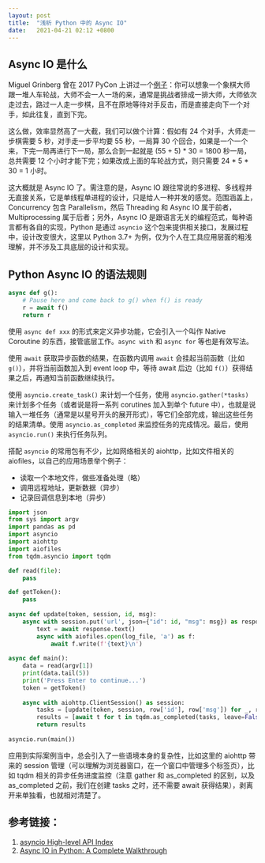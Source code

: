 ```yaml
---
layout: post
title:  "浅析 Python 中的 Async IO"
date:   2021-04-21 02:12 +0800
---
```


## Async IO 是什么

Miguel Grinberg 曾在 2017 PyCon 上讲过一个[例子](https://www.youtube.com/watch?v=iG6fr81xHKA)：你可以想象一个象棋大师跟一堆人车轮战，大师不会一人一场的来，通常是挑战者排成一排大师，大师依次走过去，路过一人走一步棋，且不在原地等待对手反击，而是直接走向下一个对手，如此往复，直到下完。

这么做，效率显然高了一大截，我们可以做个计算：假如有 24 个对手，大师走一步棋需要 5 秒，对手走一步平均要 55 秒，一局算 30 个回合，如果是一个一个来，下完一局再进行下一局，那么合到一起就是 (55 + 5) * 30 = 1800 秒一局，总共需要 12 个小时才能下完；如果改成上面的车轮战方式，则只需要 24 * 5 * 30 = 1 小时。

这大概就是 Async IO 了。需注意的是，Async IO 跟往常说的多进程、多线程并无直接关系，它是单线程单进程的设计，只是给人一种并发的感觉。范围涵盖上，Concurrency 包含 Parallelism，然后 Threading 和 Async IO 属于前者，Multiprocessing 属于后者；另外，Async IO 是跟语言无关的编程范式，每种语言都有各自的实现，Python 是通过 `asyncio` 这个包来提供相关接口，发展过程中，设计改变很大，这里以 Python 3.7+ 为例，仅为个人在工具应用层面的粗浅理解，并不涉及工具底层的设计和实现。

## Python Async IO 的语法规则

```python
async def g():
    # Pause here and come back to g() when f() is ready
    r = await f()
    return r
```

使用 `async def xxx` 的形式来定义异步功能，它会引入一个叫作 Native Coroutine 的东西，接管底层工作。`async with` 和 `async for` 等也是有效写法。

使用 `await` 获取异步函数的结果，在函数内调用 `await` 会挂起当前函数（比如 `g()`），并将当前函数加入到 event loop 中，等待 await 后边（比如 `f()`）获得结果之后，再通知当前函数继续执行。

使用 `asyncio.create_task()` 来计划一个任务，使用 `asyncio.gather(*tasks)` 来计划多个任务（或者说是将一系列 corutines 加入到单个 future 中），也就是说输入一堆任务（通常是以星号开头的展开形式），等它们全部完成，输出这些任务的结果清单。使用 `asyncio.as_completed` 来监控任务的完成情况。最后，使用 `asyncio.run()` 来执行任务队列。

搭配 `asyncio` 的常用包有不少，比如网络相关的 aiohttp，比如文件相关的 aiofiles，以自己的应用场景举个例子：

- 读取一个本地文件，做些准备处理（略）
- 调用远程地址，更新数据（异步）
- 记录回调信息到本地（异步）

```python
import json
from sys import argv
import pandas as pd
import asyncio
import aiohttp
import aiofiles
from tqdm.asyncio import tqdm

def read(file):
	pass

def getToken():
	pass
	
async def update(token, session, id, msg):
	async with session.put('url', json={"id": id, "msg": msg}) as response:
		text = await response.text()
		async with aiofiles.open(log_file, 'a') as f:
			await f.write(f'{text}\n')
		
async def main():
	data = read(argv[1])
	print(data.tail(5))
	print('Press Enter to continue...')
	token = getToken()
	
	async with aiohttp.ClientSession() as session:
		tasks = [update(token, session, row['id'], row['msg']) for _, row in data.iterrows()]
		results = [await t for t in tqdm.as_completed(tasks, leave=False)]
		return results
		
asyncio.run(main())
```

应用到实际案例当中，总会引入了一些语境本身的复杂性，比如这里的 aiohttp 带来的 session 管理（可以理解为浏览器窗口，在一个窗口中管理多个标签页），比如 tqdm 相关的异步任务进度监控（注意 gather 和 as_completed 的区别，以及 as_completed 之前，我们在创建 tasks 之时，还不需要 await 获得结果），剥离开来单独看，也就相对清楚了。

## 参考链接：

1. [asyncio High-level API Index](https://docs.python.org/3/library/asyncio-api-index.html)
2. [Async IO in Python: A Complete Walkthrough](https://realpython.com/async-io-python/)